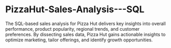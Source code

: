 # PizzaHut-Sales-Analysis---SQL
 The SQL-based sales analysis for Pizza Hut delivers key insights into overall performance, product popularity, regional trends, and customer preferences. By dissecting sales data, Pizza Hut gains actionable insights to optimize marketing, tailor offerings, and identify growth opportunities. 
